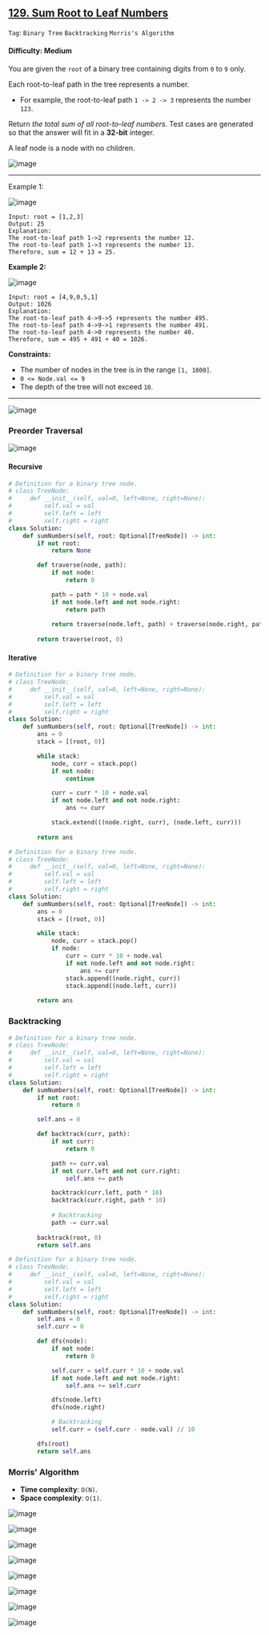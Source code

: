 ## [129. Sum Root to Leaf Numbers](https://leetcode.com/problems/sum-root-to-leaf-numbers/)

```Tag```: ```Binary Tree``` ```Backtracking``` ```Morris's Algorithm```

#### Difficulty: Medium

You are given the ```root``` of a binary tree containing digits from ```0``` to ```9``` only.

Each root-to-leaf path in the tree represents a number.

- For example, the root-to-leaf path ```1 -> 2 -> 3``` represents the number ```123```.

Return _the total sum of all root-to-leaf numbers_. Test cases are generated so that the answer will fit in a __32-bit__ integer.

A leaf node is a node with no children.

![image](https://user-images.githubusercontent.com/35042430/224918793-028537ce-54bf-4901-b7fe-be8b581d6eaa.png)

---
Example 1:

![image](https://assets.leetcode.com/uploads/2021/02/19/num1tree.jpg)
```
Input: root = [1,2,3]
Output: 25
Explanation:
The root-to-leaf path 1->2 represents the number 12.
The root-to-leaf path 1->3 represents the number 13.
Therefore, sum = 12 + 13 = 25.
```

__Example 2:__

![image](https://assets.leetcode.com/uploads/2021/02/19/num2tree.jpg)
```
Input: root = [4,9,0,5,1]
Output: 1026
Explanation:
The root-to-leaf path 4->9->5 represents the number 495.
The root-to-leaf path 4->9->1 represents the number 491.
The root-to-leaf path 4->0 represents the number 40.
Therefore, sum = 495 + 491 + 40 = 1026.
```

__Constraints:__

- The number of nodes in the tree is in the range ```[1, 1000]```.
- ```0 <= Node.val <= 9```
- The depth of the tree will not exceed ```10```.

---

![image](https://leetcode.com/problems/sum-root-to-leaf-numbers/Figures/129/preorder2.png)

### Preorder Traversal

![image](https://leetcode.com/problems/sum-root-to-leaf-numbers/Figures/129/ddfs2.png)

#### Recursive

```Python
# Definition for a binary tree node.
# class TreeNode:
#     def __init__(self, val=0, left=None, right=None):
#         self.val = val
#         self.left = left
#         self.right = right
class Solution:
    def sumNumbers(self, root: Optional[TreeNode]) -> int:
        if not root:
            return None

        def traverse(node, path):
            if not node:
                return 0

            path = path * 10 + node.val
            if not node.left and not node.right:
                return path
            
            return traverse(node.left, path) + traverse(node.right, path)
        
        return traverse(root, 0)
```

#### Iterative

```Python
# Definition for a binary tree node.
# class TreeNode:
#     def __init__(self, val=0, left=None, right=None):
#         self.val = val
#         self.left = left
#         self.right = right
class Solution:
    def sumNumbers(self, root: Optional[TreeNode]) -> int:
        ans = 0
        stack = [(root, 0)]

        while stack:
            node, curr = stack.pop()
            if not node:
                continue

            curr = curr * 10 + node.val
            if not node.left and not node.right:
                ans += curr

            stack.extend(((node.right, curr), (node.left, curr)))
        
        return ans
```

```Python
# Definition for a binary tree node.
# class TreeNode:
#     def __init__(self, val=0, left=None, right=None):
#         self.val = val
#         self.left = left
#         self.right = right
class Solution:
    def sumNumbers(self, root: Optional[TreeNode]) -> int:
        ans = 0
        stack = [(root, 0)]

        while stack:
            node, curr = stack.pop()
            if node:
                curr = curr * 10 + node.val
                if not node.left and not node.right:
                    ans += curr
                stack.append((node.right, curr))
                stack.append((node.left, curr))
        
        return ans
```

### Backtracking

```Python
# Definition for a binary tree node.
# class TreeNode:
#     def __init__(self, val=0, left=None, right=None):
#         self.val = val
#         self.left = left
#         self.right = right
class Solution:
    def sumNumbers(self, root: Optional[TreeNode]) -> int:
        if not root:
            return 0

        self.ans = 0

        def backtrack(curr, path):
            if not curr:
                return 0

            path += curr.val
            if not curr.left and not curr.right:
                self.ans += path

            backtrack(curr.left, path * 10)
            backtrack(curr.right, path * 10)
            
            # Backtracking
            path -= curr.val
        
        backtrack(root, 0)
        return self.ans
```

```Python
# Definition for a binary tree node.
# class TreeNode:
#     def __init__(self, val=0, left=None, right=None):
#         self.val = val
#         self.left = left
#         self.right = right
class Solution:
    def sumNumbers(self, root: Optional[TreeNode]) -> int:
        self.ans = 0
        self.curr = 0

        def dfs(node):
            if not node:
                return 0

            self.curr = self.curr * 10 + node.val
            if not node.left and not node.right:
                self.ans += self.curr

            dfs(node.left)
            dfs(node.right)

            # Backtracking
            self.curr = (self.curr - node.val) // 10

        dfs(root)
        return self.ans
```

### Morris' Algorithm

- __Time complexity__: ```O(N)```.
- __Space complexity__: ```O(1)```.

![image](https://user-images.githubusercontent.com/35042430/225063367-615a87c8-4321-494b-9a8e-ac61f9dcbe48.png)

![image](https://user-images.githubusercontent.com/35042430/225063589-d3d70cd8-72dd-44f1-a4bd-d95fdf3a0c57.png)

![image](https://user-images.githubusercontent.com/35042430/225065085-080f08fd-cfb5-49cb-b688-4965a196fa4f.png)

![image](https://user-images.githubusercontent.com/35042430/225065209-95774032-513b-4df9-bb95-6492a8a5a3b0.png)

![image](https://user-images.githubusercontent.com/35042430/225065311-2bd745d6-5509-4bf8-86cf-cdce2595c8f5.png)

![image](https://user-images.githubusercontent.com/35042430/225065436-b314f1f6-7d1c-43a1-9b63-6b5214347c5c.png)

![image](https://user-images.githubusercontent.com/35042430/225065607-18ad67cb-1efb-41dd-90ef-aa5d8da6a49c.png)

![image](https://user-images.githubusercontent.com/35042430/225065780-47d8b982-7503-4abc-9f8e-5a1fda4b09c4.png)

```Python

```
